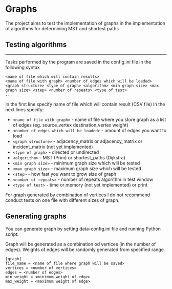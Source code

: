 # Graphs

The project aims to test the implementation of graphs in the implementation of algorithms for determining MST and shortest paths

## Testing algorithms

---

Tasks performed by the program are saved in the config.ini file in the following syntax

```
<name of file which will contain results>
<name of file with graph> <number of edges which will be loaded> <graph structure> <type of graph> <algorithm> <min graph size> <max graph size> <step> <number of repeats> <type of test>
...

```
In the first line specify name of file which will contain result (CSV file)
In the next lines specify:

- `<name of file with graph>` - name of file where you store graph as a list of edges (eg. source_vertex destination_vertex weight)
- `<number of edges which will be loaded>` - amount of edges you want to load
- `<graph structure>` - adjacency_matrix or adjacency_matrix or incident_matrix (not yet implemented)
- `<type of graph>` - directed or undirected
- `<algorithm>` - MST (Prim) or shortest_paths (Dijkstra)
- `<min graph size>` - minimum graph size which will be tested
- `<max graph size>` - maximum graph size which will be tested
- `<step>` - how fast you want to grow size of graph
- `<number of repeats>` - number of repeats algorithm in test window
- `<type of test>` - time or memory (not yet implemented) or print

For graph generated by combination of vertices I do not recommend conduct tests on one file with different sizes of graph.

## Generating graphs

You can generate graph by setting data-config.ini file and running Python script.

Graph will be generated as a combination od vertices (in the number of edges). Weights of edges will be randomly generated from specified range.

```
[graph]
file_name = <name of file where graph will be saved>
vertices = <number of vertices>
edges = <number of edges>
min_weight = <minimum weight of edge>
max_weight = <maximum weight of edge>
```